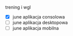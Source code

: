 trening i wgl
- [x] june aplikacja consolowa
- [ ] june aplikacja desktopowa
- [ ] june aplikacja mobilna
